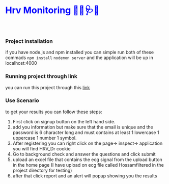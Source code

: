 
<h1 style="color:blue">Hrv Monitoring 👨‍⚕️🩺🏥</h1><br>

<h3> Project installation </h3>
<p> if you have node.js and npm installed you can simple run both of these commads <code>npm install</code> <code>nodemon server</code> and the application will be up in localhost:4000</p>

<h3> Running project through link </h3>
<p> you can run this project through this <a href="https://0422-99-248-144-93.ngrok-free.app/">link</a> </p>


<h3> Use Scenario </h3>
to get your results you can follow these steps:
<ol>
  <li> First click on signup button on the left hand side.
  <li> add you information but make sure that the email is unique and the password is 6 character long and must contains at least 1 lowercase 1 uppercase 1 number 1 symbol.
    <li> After registering you can right click on the page-> inspect-> application you will find HRV_Dr cookie
    <li> Go to background check and answer the questions and click submit
     <li> upload an excel file that contains the ecg signal from the upload button in the home page (I have upload on ecg file called Hossamfiltered in the project directory for testing)
       <li> after that click report and an alert will popup showing you the results 
</ol>


